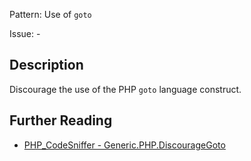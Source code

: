 Pattern: Use of `goto`

Issue: -

## Description

Discourage the use of the PHP `goto` language construct.

## Further Reading

* [PHP_CodeSniffer - Generic.PHP.DiscourageGoto](https://github.com/PHPCSStandards/PHP_CodeSniffer/blob/master/src/Standards/Generic/Sniffs/PHP/DiscourageGotoSniff.php)